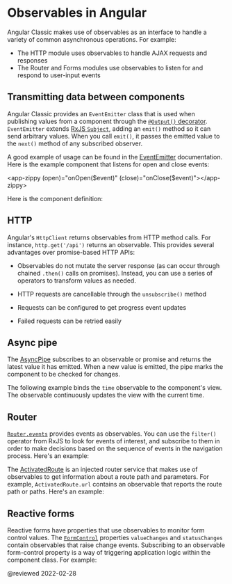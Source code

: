 # Observables in Angular

Angular Classic makes use of observables as an interface to handle a variety of common asynchronous operations.
For example:

<!--todo: Have Alex review this -->
<!-- *   You can define [custom events](guide/event-binding#custom-events-with-eventemitter) that send observable output data from a child to a parent component -->
*   The HTTP module uses observables to handle AJAX requests and responses
*   The Router and Forms modules use observables to listen for and respond to user-input events

## Transmitting data between components

Angular Classic provides an `EventEmitter` class that is used when publishing values from a component through the [`@Output()` decorator](guide/inputs-outputs#output).
`EventEmitter` extends [RxJS `Subject`](https://rxjs.dev/api/index/class/Subject), adding an `emit()` method so it can send arbitrary values.
When you call `emit()`, it passes the emitted value to the `next()` method of any subscribed observer.

A good example of usage can be found in the [EventEmitter](api/core/EventEmitter) documentation.
Here is the example component that listens for open and close events:

<code-example format="typescript" language="typescript">

&lt;app-zippy (open)="onOpen(&dollar;event)" (close)="onClose(&dollar;event)"&gt;&lt;/app-zippy&gt;

</code-example>

Here is the component definition:

<code-example header="EventEmitter" path="observables-in-angular/src/main.ts" region="eventemitter"></code-example>

## HTTP

Angular's `HttpClient` returns observables from HTTP method calls.
For instance, `http.get('/api')` returns an observable.
This provides several advantages over promise-based HTTP APIs:

*   Observables do not mutate the server response \(as can occur through chained `.then()` calls on promises\).
    Instead, you can use a series of operators to transform values as needed.

*   HTTP requests are cancellable through the `unsubscribe()` method
*   Requests can be configured to get progress event updates
*   Failed requests can be retried easily

## Async pipe

The [AsyncPipe](api/common/AsyncPipe) subscribes to an observable or promise and returns the latest value it has emitted.
When a new value is emitted, the pipe marks the component to be checked for changes.

The following example binds the `time` observable to the component's view.
The observable continuously updates the view with the current time.

<code-example header="Using async pipe" path="observables-in-angular/src/main.ts" region="pipe"></code-example>

## Router

[`Router.events`](api/router/Router#events) provides events as observables.
You can use the `filter()` operator from RxJS to look for events of interest, and subscribe to them in order to make decisions based on the sequence of events in the navigation process.
Here's an example:

<code-example header="Router events" path="observables-in-angular/src/main.ts" region="router"></code-example>

The [ActivatedRoute](api/router/ActivatedRoute) is an injected router service that makes use of observables to get information about a route path and parameters.
For example, `ActivatedRoute.url` contains an observable that reports the route path or paths.
Here's an example:

<code-example header="ActivatedRoute" path="observables-in-angular/src/main.ts" region="activated_route"></code-example>

## Reactive forms

Reactive forms have properties that use observables to monitor form control values.
The [`FormControl`](api/forms/FormControl) properties `valueChanges` and `statusChanges` contain observables that raise change events.
Subscribing to an observable form-control property is a way of triggering application logic within the component class.
For example:

<code-example header="Reactive forms" path="observables-in-angular/src/main.ts" region="forms"></code-example>

<!-- links -->

<!-- external links -->

<!-- end links -->

@reviewed 2022-02-28
